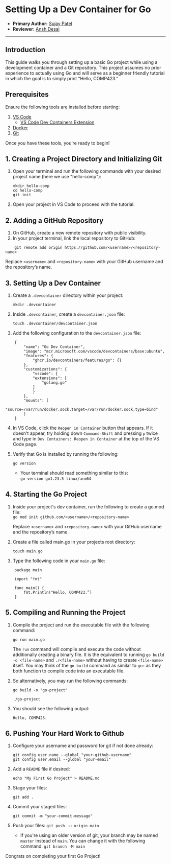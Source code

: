 # Setting Up a Dev Container for Go

- **Primary Author:** [Sujay Patel](https://github.com/SUJP123)  
- **Reviewer:** [Ansh Desai](https://github.com/anshdesai04)

---

## Introduction

This guide walks you through setting up a basic Go project while using a development container and a Git repository. This project assumes no prior experience to actually using Go and will serve as a beginner friendly tutorial in which the goal is to simply print “Hello, COMP423.”

## Prerequisites

Ensure the following tools are installed before starting:

1. [VS Code](https://code.visualstudio.com/docs/setup/setup-overview)  
    - [VS Code Dev Containers Extension](https://marketplace.visualstudio.com/items?itemName=ms-vscode-remote.remote-containers)  
2. [Docker](https://docs.docker.com/desktop/setup/install/mac-install/)  
3. [Git](https://git-scm.com/book/en/v2/Getting-Started-Installing-Git)  

Once you have these tools, you’re ready to begin!

## 1. Creating a Project Directory and Initializing Git

1. Open your terminal and run the following commands with your desired project name (here we use "hello-comp"):

    
    `mkdir hello-comp`  
    `cd hello-comp`  
    `git init`  
    
2. Open your project in VS Code to proceed with the tutorial.

## 2. Adding a GitHub Repository

1. On GitHub, create a new remote repository with public visibility.  
2. In your project terminal, link the local repository to GitHub:

```
    git remote add origin https://github.com/<username>/<repository-name>
```

Replace `<username>` and `<repository-name>` with your GitHub username and the repository’s name.

## 3. Setting Up a Dev Container

 1. Create a `.devcontainer` directory within your project:

    `mkdir .devcontainer`  

 2. Inside `.devcontainer`, create a `devcontainer.json` file:  

    `touch .devcontainer/devcontainer.json`  

 3. Add the following configuration to the `devcontainer.json` file:  

```
    {
        "name": "Go Dev Container",
        "image": "mcr.microsoft.com/vscode/devcontainers/base:ubuntu",
        "features": {
            "ghcr.io/devcontainers/features/go": {}
        },
        "customizations": {
            "vscode": {
            "extensions": [
                "golang.go"
            ]
            }
        },
        "mounts": [
            "source=/var/run/docker.sock,target=/var/run/docker.sock,type=bind"
        ]
    }
```
 4. In VS Code, click the `Reopen in Container` button that appears. If it doesn't appear,
 try holding down `Command-Shift` and pressing `p` twice and type in `Dev Containers: Reopen in Container` at the top of the VS Code page.

 5. Verify that Go is installed by running the following:

    `go version`

    - Your terminal should read something similar to this:  
    `go version go1.23.5 linux/arm64`

## 4. Starting the Go Project

1. Inside your project's dev container, run the following to create a go.mod file:  
    `go mod init github.com/<username>/<repository-name>`

    Replace `<username>` and `<repository-name>` with your GitHub username and the repository’s name.

2. Create a file called main.go in your projects root directory:

    `touch main.go`

3. Type the following code in your `main.go` file:

```
    package main

    import "fmt"

    func main() {
        fmt.Println("Hello, COMP423.”)
    }
```

## 5. Compiling and Running the Project

1. Compile the project and run the executable file with the following command:

    `go run main.go`

    The `run` command will compile and execute the code without additionally creating a binary file. It is the equivalent to running `go build -o <file-name>` and `./<file-name>` without having to create `<file-name>` itself. You may think of the `go build` command as similar to `gcc` as they both function to compile code into an executable file.

2. So alternatively, you may run the following commands:
    
    `go build -o "go-project"`

    `./go-project`

3. You should see the following output:

    `Hello, COMP423.`

## 6. Pushing Your Hard Work to Github

1. Configure your username and password for git if not done already:

    `git config user.name --global "your-github-username"`  
    `git config user.email --global "your-email"`

2. Add a `README` file if desired:

    `echo "My First Go Project" > README.md`

3. Stage your files:

    `git add .`

4. Commit your staged files:

    `git commit -m "your-commit-message"`

5. Push your files:
    `git push -u origin main`

    - If you're using an older version of git, your branch may be named `master` instead of `main`. You can change it with the following command:
        `git branch -M main`


Congrats on completing your first Go Project!